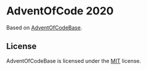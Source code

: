 # AdventOfCode 2020

Based on [AdventOfCodeBase](https://github.com/sindrekjr/AdventOfCodeBase/).

## License
AdventOfCodeBase is licensed under the [MIT](https://github.com/sindrekjr/AdventOfCodeBase/blob/master/LICENSE.md) license.
